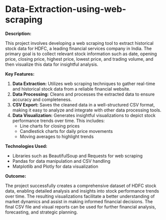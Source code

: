 # Data-Extraction-using-web-scraping

**Description:**

This project involves developing a web scraping tool to extract historical stock data for HDFC, a leading financial services company in India. The primary goal is to collect relevant stock information such as date, opening price, closing price, highest price, lowest price, and trading volume, and then visualize this data for insightful analysis.

**Key Features:**

1. **Data Extraction:** Utilizes web scraping techniques to gather real-time and historical stock data from a reliable financial website.
2. **Data Processing:** Cleans and processes the extracted data to ensure accuracy and completeness.
3. **CSV Export:** Saves the cleaned data in a well-structured CSV format, making it easy to analyze and integrate with other data processing tools.
4. **Data Visualization:** Generates insightful visualizations to depict stock performance trends over time. This includes:
   - Line charts for closing prices
   - Candlestick charts for daily price movements
   - Moving averages to highlight trends

**Technologies Used:**
- Libraries such as BeautifulSoup and Requests for web scraping
- Pandas for data manipulation and CSV handling
- Matplotlib and Plotly for data visualization

**Outcome:**

The project successfully creates a comprehensive dataset of HDFC stock data, enabling detailed analysis and insights into stock performance trends over time. The resulting visualizations facilitate a better understanding of market dynamics and assist in making informed financial decisions. The final CSV file and visual reports can be used for further financial analysis, forecasting, and strategic planning.
